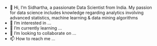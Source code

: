 - 👋 Hi, I’m Sidhartha, a passionate Data Scientist from India. My passion for data science includes knowledge regarding analytics involving advanced statistics, machine learning & data mining algorithms 
- 👀 I’m interested in ...
- 🌱 I’m currently learning ...
- 💞️ I’m looking to collaborate on ...
- 📫 How to reach me ...

<!---
Sidhartha-Chandan/Sidhartha-Chandan is a ✨ special ✨ repository because its `README.md` (this file) appears on your GitHub profile.
You can click the Preview link to take a look at your changes.
--->
